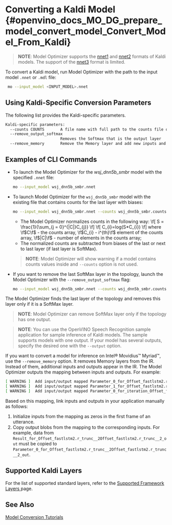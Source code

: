 # Converting a Kaldi Model {#openvino_docs_MO_DG_prepare_model_convert_model_Convert_Model_From_Kaldi}

> **NOTE**: Model Optimizer supports the [nnet1](http://kaldi-asr.org/doc/dnn1.html) and [nnet2](http://kaldi-asr.org/doc/dnn2.html) formats of Kaldi models. The support of the [nnet3](http://kaldi-asr.org/doc/dnn3.html) format is limited.
 
To convert a Kaldi model, run Model Optimizer with the path to the input model `.nnet` or `.mdl` file:

```sh
 mo --input_model <INPUT_MODEL>.nnet
```

## Using Kaldi-Specific Conversion Parameters <a name="kaldi_specific_conversion_params"></a>

The following list provides the Kaldi-specific parameters.

```sh
Kaldi-specific parameters:
  --counts COUNTS       A file name with full path to the counts file or empty string to utilize count values from the model file
  --remove_output_softmax
                        Removes the Softmax that is the output layer
  --remove_memory       Remove the Memory layer and add new inputs and outputs instead
```

## Examples of CLI Commands

* To launch the Model Optimizer for the *wsj_dnn5b_smbr* model with the specified `.nnet` file:
   ```sh
   mo --input_model wsj_dnn5b_smbr.nnet
   ```

* To launch Model Optimizer for the `wsj_dnn5b_smbr` model with the existing file that contains counts for the last layer with biases:
   ```sh
   mo --input_model wsj_dnn5b_smbr.nnet --counts wsj_dnn5b_smbr.counts
   ```

  * The Model Optimizer normalizes сounts in the following way:
	\f[
	S = \frac{1}{\sum_{j = 0}^{|C|}C_{j}}
	\f]
	\f[
	C_{i}=log(S*C_{i})
	\f]
	where \f$C\f$ - the counts array, \f$C_{i} - i^{th}\f$ element of the counts array,
	\f$|C|\f$ - number of elements in the counts array;
  * The normalized counts are subtracted from biases of the last or next to last layer (if last layer is SoftMax).

  > **NOTE**: Model Optimizer will show warning if a model contains counts values inside and `--counts` option is not used.

* If you want to remove the last SoftMax layer in the topology, launch the Model Optimizer with the
`--remove_output_softmax` flag:
   ```sh
   mo --input_model wsj_dnn5b_smbr.nnet --counts wsj_dnn5b_smbr.counts --remove_output_softmax
   ```

The Model Optimizer finds the last layer of the topology and removes this layer only if it is a SoftMax layer.

   > **NOTE**: Model Optimizer can remove SoftMax layer only if the topology has one output.

  > **NOTE**: You can use the OpenVINO Speech Recognition sample application for sample inference of Kaldi models. The sample supports models with one output. If your model has several outputs, specify the desired one with the `--output` option.

 If you want to convert a model for inference on Intel® Movidius™ Myriad™, use the `--remove_memory` option.
It removes Memory layers from the IR. Instead of them, additional inputs and outputs appear in the IR.
The Model Optimizer outputs the mapping between inputs and outputs. For example:
```sh
[ WARNING ]  Add input/output mapped Parameter_0_for_Offset_fastlstm2.r_trunc__2Offset_fastlstm2.r_trunc__2_out -> Result_for_Offset_fastlstm2.r_trunc__2Offset_fastlstm2.r_trunc__2_out
[ WARNING ]  Add input/output mapped Parameter_1_for_Offset_fastlstm2.r_trunc__2Offset_fastlstm2.r_trunc__2_out -> Result_for_Offset_fastlstm2.r_trunc__2Offset_fastlstm2.r_trunc__2_out
[ WARNING ]  Add input/output mapped Parameter_0_for_iteration_Offset_fastlstm3.c_trunc__3390 -> Result_for_iteration_Offset_fastlstm3.c_trunc__3390
```
Based on this mapping, link inputs and outputs in your application manually as follows:

1. Initialize inputs from the mapping as zeros in the first frame of an utterance.
2. Copy output blobs from the mapping to the corresponding inputs. For example, data from `Result_for_Offset_fastlstm2.r_trunc__2Offset_fastlstm2.r_trunc__2_out`
must be copied to `Parameter_0_for_Offset_fastlstm2.r_trunc__2Offset_fastlstm2.r_trunc__2_out`.

## Supported Kaldi Layers
For the list of supported standard layers, refer to the [Supported Framework Layers ](../Supported_Frameworks_Layers.md) page.

## See Also
[Model Conversion Tutorials](Convert_Model_Tutorials.md)
